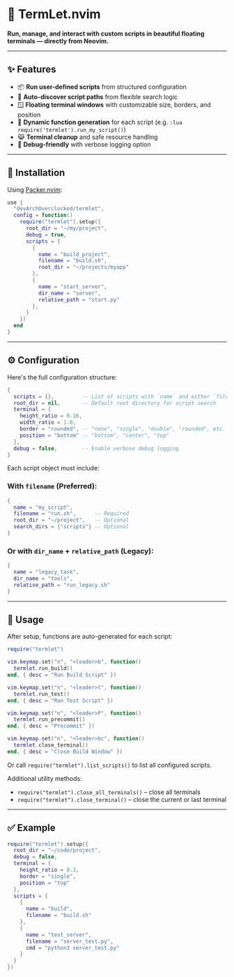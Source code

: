 # 🧪 TermLet.nvim

**Run, manage, and interact with custom scripts in beautiful floating terminals — directly from Neovim.**

---

## ✨ Features

* 📦 **Run user-defined scripts** from structured configuration
* 🧭 **Auto-discover script paths** from flexible search logic
* 🪟 **Floating terminal windows** with customizable size, borders, and position
* 🔀 **Dynamic function generation** for each script (e.g. `:lua require('termlet').run_my_script()`)
* 😹 **Terminal cleanup** and safe resource handling
* 🧪 **Debug-friendly** with verbose logging option

---

## 🚀 Installation

Using [Packer.nvim](https://github.com/wbthomason/packer.nvim):

```lua
use {
  "devArchOverclocked/termlet",
  config = function()
    require("termlet").setup({
      root_dir = "~/my/project",
      debug = true,
      scripts = {
        {
          name = "build_project",
          filename = "build.sh",
          root_dir = "~/projects/myapp"
        },
        {
          name = "start_server",
          dir_name = "server",
          relative_path = "start.py"
        },
      }
    })
  end
}
```

---

## ⚙️ Configuration

Here's the full configuration structure:

```lua
{
  scripts = {},         -- List of scripts with `name` and either `filename` or `dir_name`/`relative_path`
  root_dir = nil,       -- Default root directory for script search
  terminal = {
    height_ratio = 0.16,
    width_ratio = 1.0,
    border = "rounded", -- "none", "single", "double", "rounded", etc.
    position = "bottom" -- "bottom", "center", "top"
  },
  debug = false,        -- Enable verbose debug logging
}
```

Each script object must include:

### With `filename` (Preferred):

```lua
{
  name = "my_script",
  filename = "run.sh",      -- Required
  root_dir = "~/project",   -- Optional
  search_dirs = {"scripts"} -- Optional
}
```

### Or with `dir_name` + `relative_path` (Legacy):

```lua
{
  name = "legacy_task",
  dir_name = "tools",
  relative_path = "run_legacy.sh"
}
```

---

## 🧪 Usage

After setup, functions are auto-generated for each script:

```lua
require("termlet")

vim.keymap.set("n", "<leader>b", function()
  termlet.run_build()
end, { desc = "Run Build Script" })

vim.keymap.set("n", "<leader>t", function()
  termlet.run_test()
end, { desc = "Run Test Script" })

vim.keymap.set("n", "<leader>P", function()
  termlet.run_precommit()
end, { desc = "Precommit" })

vim.keymap.set("n", "<leader>bc", function()
  termlet.close_terminal()
end, { desc = "Close Build Window" })

```

Or call `require("termlet").list_scripts()` to list all configured scripts.

Additional utility methods:

* `require("termlet").close_all_terminals()` – close all terminals
* `require("termlet").close_terminal()` – close the current or last terminal

---

## ✅ Example

```lua
require("termlet").setup({
  root_dir = "~/code/project",
  debug = false,
  terminal = {
    height_ratio = 0.2,
    border = "single",
    position = "top"
  },
  scripts = {
    {
      name = "build",
      filename = "build.sh"
    },
    {
      name = "test_server",
      filename = "server_test.py",
      cmd = "python3 server_test.py"
    }
  }
})
```
